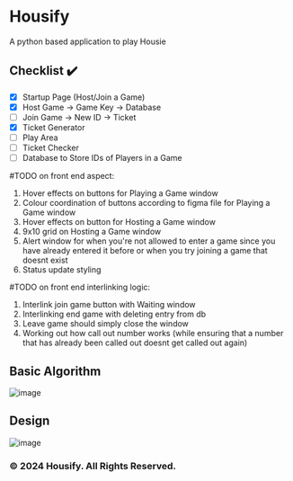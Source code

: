 # Housify
A python based application to play Housie
## Checklist ✔️
- [x] Startup Page (Host/Join a Game)
- [x] Host Game -> Game Key -> Database
- [ ] Join Game -> New ID -> Ticket
- [x] Ticket Generator
- [ ] Play Area
- [ ] Ticket Checker
- [ ] Database to Store IDs of Players in a Game

#TODO on front end aspect:
1. Hover effects on buttons for Playing a Game window
2. Colour coordination of buttons according to figma file for Playing a Game window
3. Hover effects on button for Hosting a Game window
4. 9x10 grid on Hosting a Game window
5. Alert window for when you're not allowed to enter a game since you have already entered it before or when you try joining a game that doesnt exist
6. Status update styling

#TODO on front end interlinking logic:
1. Interlink join game button with Waiting window 
2. Interlinking end game with deleting entry from db
3. Leave game should simply close the window
4. Working out how call out number works (while ensuring that a number that has already been called out doesnt get called out again)

## Basic Algorithm
![image](https://github.com/Faizaan-Nasir/Housify/assets/82143161/1adb3d8a-5049-46f8-a442-209e1e995b4f)

## Design
![image](https://github.com/Faizaan-Nasir/Housify/assets/82143161/ef72a8e9-26cb-4219-b51d-a9b170a42bbf)

### © 2024 Housify. All Rights Reserved.
